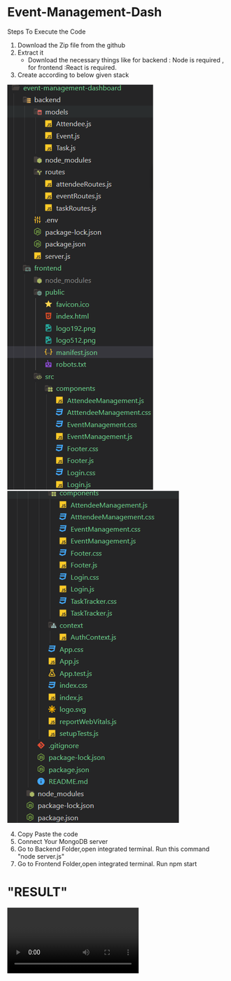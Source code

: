 # Event-Management-Dash
 Steps To Execute the Code
 1. Download the Zip file from the github
 2. Extract it
     * Download the necessary things like for backend : Node is required , for frontend :React is required.
 3. Create according to below given stack
    
![Alt text](https://github.com/sharath816/Event-Management-Dash/blob/2351d7ce3804aa9c6122c455143992c9a4f68971/Images/Screenshot%202024-12-22%20230104.png)
![Alt text](https://github.com/sharath816/Event-Management-Dash/blob/3841df759abac2dcb624c8d138763f047d864e45/Images/Screenshot%202024-12-22%20230125.png)

 4. Copy Paste the code
 5. Connect Your MongoDB server
 6. Go to Backend Folder,open integrated terminal.
    Run this command "node server.js"
 7. Go to Frontend Folder,open integrated terminal.
    Run npm start   

# "RESULT" #
![Video](https://github.com/USERNAME/REPOSITORY/raw/main/path/to/video.mp4)
